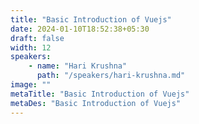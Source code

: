 ```yaml
---
title: "Basic Introduction of Vuejs"
date: 2024-01-10T18:52:38+05:30
draft: false
width: 12
speakers:
    - name: "Hari Krushna"
      path: "/speakers/hari-krushna.md"
image: ""
metaTitle: "Basic Introduction of Vuejs"
metaDes: "Basic Introduction of Vuejs"
---
```


